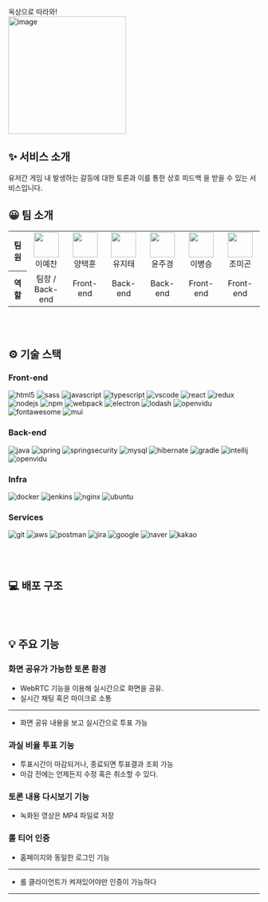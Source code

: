 옥상으로 따라와! <br/>
<img width="236" alt="image" src="https://user-images.githubusercontent.com/79758079/183015812-0e90d37f-355d-4a37-a12c-4949ffa0fdeb.png"/>

## ✨ 서비스 소개
유저간 게임 내 발생하는 갈등에 대한 토론과 이를 통한 상호 피드백
을 받을 수 있는 서비스입니다.


## 😀 팀 소개

<table>
  <tr>
    <th>팀원</th>
    <td><center><img src="https://user-images.githubusercontent.com/79758079/183022961-5cbce207-6c00-432f-925e-edf2f67b3294.png" width="50"><br/>이예찬</center></td>
    <td><center><img src="https://user-images.githubusercontent.com/79758079/183021854-b1289d1d-b78a-4492-9b21-cfc291c61eee.png" width="50"><br/>양택훈</center></td>
    <td><center><img src="https://user-images.githubusercontent.com/79758079/183023332-3e023ffa-600e-4b77-acd2-da564ab83d3e.png" width="50"><br/>유지태</center></td>
    <td><center><img src="https://user-images.githubusercontent.com/79758079/183021259-3e97bb1c-f46b-4759-b497-74c8f198a983.png" width="50"><br/>윤주경</center></td>
    <td><center><img src="https://user-images.githubusercontent.com/79758079/183022829-db3fa6a9-6b4e-4b2b-96a1-d1820b1de530.png" width="50"><br/>이병승</center></td>
    <td><center><img src="https://user-images.githubusercontent.com/79758079/183022427-162a8de7-852c-4b23-bb24-5316a954f391.png" width="50"><br/>조미곤</center></td>
  </tr>
  <tr>
    <th>역할</th>
    <td><center>팀장 /<br/> Back-end</center></td>
    <td><center>Front-end</center></td>
    <td><center>Back-end</center></td>
    <td><center>Back-end</center></td>
    <td><center>Front-end</center></td>
    <td><center>Front-end</center></td>
  </tr>
</table>
<br/><br/>

## ⚙️ 기술 스택

### Front-end

![html5](https://img.shields.io/badge/HTML5-E34F26?style=flat-square&logo=html5&logoColor=white) ![sass](https://img.shields.io/badge/Sass-CC6699?style=flat-square&logo=Sass&logoColor=white) ![javascript](https://img.shields.io/badge/JavaScript-F7DF1E?style=flat-square&logo=javascript&logoColor=black) ![typescript](https://img.shields.io/badge/TypeScript-3178C6?style=flat-square&logo=typescript&logoColor=white) ![vscode](https://img.shields.io/badge/Visual%20Studio%20Code-007ACC?style=flat-square&logo=Visual%20Studio%20Code&logoColor=white) ![react](https://img.shields.io/badge/React-61DAFB?style=flat-square&logo=React&logoColor=black) ![redux](https://img.shields.io/badge/Redux-764ABC?style=flat-square&logo=redux&logoColor=white) ![nodejs](https://img.shields.io/badge/Node.js-339933?style=flat-square&logo=Node.js&logoColor=white) ![npm](https://img.shields.io/badge/npm-CB3837?style=flat-square&logo=npm&logoColor=white) ![webpack](https://img.shields.io/badge/Webpack-8DD6F9?style=flat-square&logo=webpack&logoColor=black) ![electron](https://img.shields.io/badge/Electron-47848F?style=flat-square&logo=electron&logoColor=white) ![lodash](https://img.shields.io/badge/Lodash-3492FF?style=flat-square&logo=Lodash&logoColor=white) ![openvidu](https://img.shields.io/badge/OpenVidu-DDE072?style=flat-square&logo=openvidu&logoColor=white) ![fontawesome](https://img.shields.io/badge/Font%20Awesome-528DD7?style=flat-square&logo=fontawesome&logoColor=white) ![mui](https://img.shields.io/badge/MUI-007FFF?style=flat-square&logo=mui&logoColor=white)

### Back-end

![java](https://img.shields.io/badge/Java-007396?style=flat-square&logo=java&logoColor=white) ![spring](https://img.shields.io/badge/SpringBoot-6DB33F?style=flat-square&logo=SpringBoot&logoColor=white) ![springsecurity](https://img.shields.io/badge/SpringSecurity-6DB33F?style=flat-square&logo=SpringSecurity&logoColor=white) ![mysql](https://img.shields.io/badge/MySQL-4479A1?style=flat-square&logo=MySQL&logoColor=white) ![hibernate](https://img.shields.io/badge/Hibernate-59666C?style=flat-square&logo=hibernate&logoColor=white) ![gradle](https://img.shields.io/badge/Gradle-02303A?style=flat-square&logo=gradle&logoColor=white) ![intellij](https://img.shields.io/badge/IntelliJ%20IDEA-000000?style=flat-square&logo=IntelliJIDEA&logoColor=white) ![openvidu](https://img.shields.io/badge/OpenVidu-DDE072?style=flat-square&logo=openvidu&logoColor=white)

### Infra

![docker](https://img.shields.io/badge/Docker-2496ED?style=flat-square&logo=Docker&logoColor=white) ![jenkins](https://img.shields.io/badge/JENKINS-D23939?style=flat-square&logo=Jenkins&logoColor=white) ![nginx](https://img.shields.io/badge/NGINX-009639?style=flat-square&logo=nginx&logoColor=white) ![ubuntu](https://img.shields.io/badge/Ubuntu-E95420?style=flat-square&logo=ubuntu&logoColor=white)

### Services

![git](https://img.shields.io/badge/Git-F05032?style=flat-square&logo=git&logoColor=white) ![aws](https://img.shields.io/badge/Amazon%20AWS-232F3E?style=flat-square&logo=amazonaws&logoColor=white) ![postman](https://img.shields.io/badge/Postman-FF6C37?style=flat-square&logo=Postman&logoColor=white) ![jira](https://img.shields.io/badge/JiraSoftware-0052CC?style=flat-square&logo=jiraSoftware&logoColor=white) ![google](https://img.shields.io/badge/Google-4285F4?style=flat-square&logo=google&logoColor=white) ![naver](https://img.shields.io/badge/Naver-03C75A?style=flat-square&logo=naver&logoColor=white) ![kakao](https://img.shields.io/badge/Kakao-FFCD00?style=flat-square&logo=kakao&logoColor=black)

<br/><br/>

## 💻 배포 구조

<br/><br/>


## 💡 주요 기능
### 화면 공유가 가능한 토론 환경

- WebRTC 기능을 이용해 실시간으로 화면을 공유.
- 실시간 채팅 혹은 마이크로 소통 

<hr />
 
- 화면 공유 내용을 보고 실시간으로 투표 가능

### 과실 비율 투표 기능

- 투표시간이 마감되거나, 종료되면 투표결과 조회 가능
- 마감 전에는 언제든지 수정 혹은 취소할 수 있다.

### 토론 내용 다시보기 기능

- 녹화된 영상은 MP4 파일로 저장 

### 롤 티어 인증

- 홈페이지와 동일한 로그인 기능

<hr />

- 롤 클라이언트가 켜져있어야만 인증이 가능하다

<hr />
